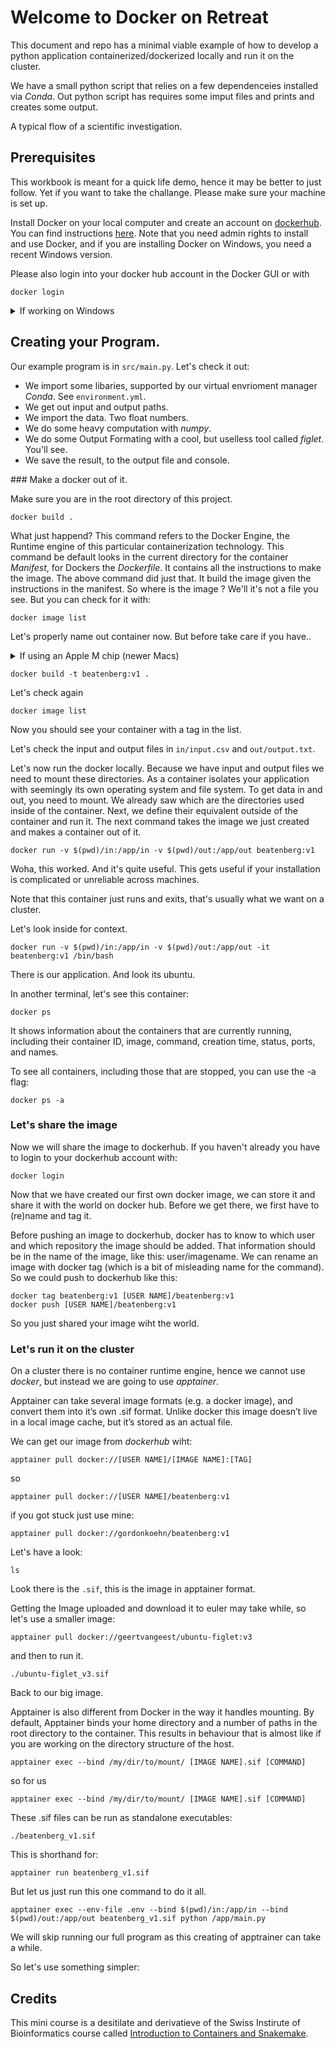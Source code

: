 # Welcome to Docker on Retreat

This document and repo has a minimal viable example of how to develop a python application containerized/dockerized locally and run it on the cluster.

We have a small python script that relies on a few dependenceies installed via _Conda_.
Out python script has requires some imput files and prints and creates some output.

A typical flow of a scientific investigation.

## Prerequisites

This workbook is meant for a quick life demo, hence it may be better to just follow. Yet if you want to take the challange. Please make sure your machine is set up. 

Install Docker on your local computer and create an account on [dockerhub](https://hub.docker.com/). You can find instructions [here](https://docs.docker.com/get-started/get-docker/). Note that you need admin rights to install and use Docker, and if you are installing Docker on Windows, you need a recent Windows version. 


Please also login into your docker hub account in the Docker GUI or with 

```
docker login
```

<details>
<summary>If working on Windows</summary>

During the course exercises you will be mainly interacting with docker through the command line. Although windows powershell is suitable for that, it might cause some issues with bind mounting directories. Hence, it is easier to follow the exercises if you have a UNIX or ‘UNIX-like’ terminal. You can get one by using WSL2. With VScode, you can also add the WSL extension. Make sure you install the latest versions before installing docker.

</details>

## Creating your Program.

Our example program is in `src/main.py`. Let's check it out:
- We import some libaries, supported by our virtual envrioment manager _Conda_. See `environment.yml`.
- We get out input and output paths.
- We import the data. Two float numbers.
- We do some heavy computation with _numpy_.
- We do some Output Formating with a cool, but uselless tool called _figlet_. You'll see.
- We save the result, to the output file and console.

### Make a docker out of it.

Make sure you are in the root directory of this project.

```
docker build .
```

What just happend? This command refers to the Docker Engine, the Runtime engine of this particular containerization technology. This command be default looks in the current directory for the container _Manifest_, for Dockers the _Dockerfile_. It contains all the instructions to make the image. The above command did just that. It build the image given the instructions in the manifest. So where is the image ? We'll it's not a file you see. But you can check for it with:

```
docker image list
```

Let's properly name out container now. But before take care if you have..
<details>
<summary>If using an Apple M chip (newer Macs)</summary>

If you are using a computer with an Apple M chip, you have the less common ARM system architecture, which can limit transferability of images to (more common) x86_64/AMD64 machines. When building images on a Mac with an M chip (especially if you have sharing in mind), it’s best to set the DOCKER_DEFAULT_PLATFORM to linux/amd64 with:

```
export DOCKER_DEFAULT_PLATFORM=linux/amd64
```

This is unfortunate currently, but containers protect us for any issues with operating systems but the chip-set may still cause issues, so it's best to use the default. Especially because clusters won't use ARM chips. Clusters are not optimized for energy efficiency that way.

</details>

```
docker build -t beatenberg:v1 .
```


Let's check again 

```
docker image list
```

Now you should see your container with a tag in the list.

Let's check the input and output files in 
`in/input.csv` and `out/output.txt`.

Let's now run the docker locally. Because we have input and output files we need to mount these directories. As a container isolates your application with seemingly its own operating system and file system. To get data in and out, you need to mount. We already saw which are the directories used inside of the container. Next, we define their equivalent outside of the container and run it. The next command takes the image we just created and makes a container out of it.


```
docker run -v $(pwd)/in:/app/in -v $(pwd)/out:/app/out beatenberg:v1
```

Woha, this worked. And it's quite useful. This gets useful if your installation is complicated or unreliable across machines.

Note that this container just runs and exits, that's usually what we want on a cluster.



Let's look inside for context.

```
docker run -v $(pwd)/in:/app/in -v $(pwd)/out:/app/out -it beatenberg:v1 /bin/bash
```

There is our application. And look its ubuntu.

In another terminal, let's see this container:

```
docker ps
````
It shows information about the containers that are currently running, including their container ID, image, command, creation time, status, ports, and names. 


To see all containers, including those that are stopped, you can use the -a flag:
```
docker ps -a
```

### Let's share the image

Now we will share the image to dockerhub. If you haven't already you have to login to your dockerhub account with:

```
docker login
```

Now that we have created our first own docker image, we can store it and share it with the world on docker hub. Before we get there, we first have to (re)name and tag it.

Before pushing an image to dockerhub, docker has to know to which user and which repository the image should be added. That information should be in the name of the image, like this: user/imagename. We can rename an image with docker tag (which is a bit of misleading name for the command). So we could push to dockerhub like this:

```
docker tag beatenberg:v1 [USER NAME]/beatenberg:v1
docker push [USER NAME]/beatenberg:v1
```

So you just shared your image wiht the world.

### Let's run it on the cluster

On a cluster there is no container runtime engine, hence we cannot use _docker_, but instead we are going to use _apptainer_.

Apptainer can take several image formats (e.g. a docker image), and convert them into it’s own .sif format. Unlike docker this image doesn’t live in a local image cache, but it’s stored as an actual file.

We can get our image from _dockerhub_ wiht:

```
apptainer pull docker://[USER NAME]/[IMAGE NAME]:[TAG]
```

so 

```
apptainer pull docker://[USER NAME]/beatenberg:v1
```

if you got stuck just use mine:

```
apptainer pull docker://gordonkoehn/beatenberg:v1
```

Let's have a look:

```
ls
```
Look there is the `.sif`, this is the image in apptainer format.


Getting the Image uploaded and download it to euler may take while, so let's use a smaller image: 

````
apptainer pull docker://geertvangeest/ubuntu-figlet:v3
````

and then to run it.

```
./ubuntu-figlet_v3.sif
```

Back to our big image.


Apptainer is also different from Docker in the way it handles mounting. By default, Apptainer binds your home directory and a number of paths in the root directory to the container. This results in behaviour that is almost like if you are working on the directory structure of the host.

```
apptainer exec --bind /my/dir/to/mount/ [IMAGE NAME].sif [COMMAND]
```

so for us 

```
apptainer exec --bind /my/dir/to/mount/ [IMAGE NAME].sif [COMMAND]
```

These .sif files can be run as standalone executables:

```
./beatenberg_v1.sif
```

This is shorthand for:

```
apptainer run beatenberg_v1.sif
```

But let us just run this one command to do it all.

```
apptainer exec --env-file .env --bind $(pwd)/in:/app/in --bind $(pwd)/out:/app/out beatenberg_v1.sif python /app/main.py
````

We will skip running our full program as this creating of apptrainer can take a while.

So let's use something simpler:



## Credits

This mini course is a desitilate and derivatieve of the Swiss Instirute of Bioinformatics course called [Introduction to Containers and Snakemake](https://sib-swiss.github.io/containers-snakemake-training/latest/course_material/day1/introduction_containers/).